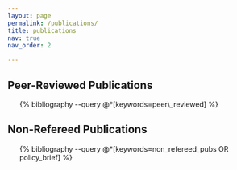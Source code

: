 ```yaml
---
layout: page
permalink: /publications/
title: publications
nav: true
nav_order: 2

---
```

<!-- _pages/publications.md -->
<div class="publications">

<h2>Peer-Reviewed Publications</h2>
<ul>
{% bibliography --query @*[keywords=peer\_reviewed] %}
</ul>

<h2>Non-Refereed Publications</h2>
<ul>
{% bibliography --query @*[keywords=non_refereed_pubs OR policy_brief] %}
</ul>

</div>
